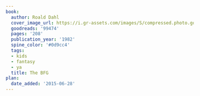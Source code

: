 ```yaml
---
book:
  author: Roald Dahl
  cover_image_url: https://i.gr-assets.com/images/S/compressed.photo.goodreads.com/books/1399555963l/99474._SX98_.jpg
  goodreads: '99474'
  pages: '208'
  publication_year: '1982'
  spine_color: '#0d9cc4'
  tags:
  - kids
  - fantasy
  - ya
  title: The BFG
plan:
  date_added: '2015-06-28'
---
```

